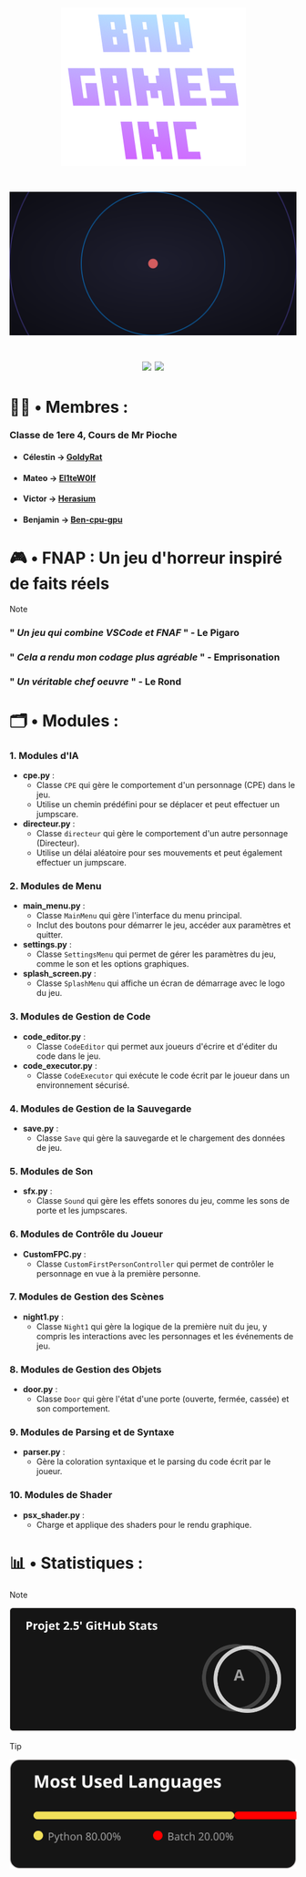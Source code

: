 <h1 align="center">


![Logo](https://github.com/El1teW0lf/2024_2025__p04_projet2.5_n1/blob/main/menus/assets/splash_menu/logo.png)

<h1 align="center">

![ Projet de NSI N°2 : FNAP](https://github.com/El1teW0lf/2024_2025__p04_projet2.5_n1/blob/main/folder/logo.svg)

  <img src="http://ForTheBadge.com/images/badges/built-with-swag.svg">
  <img src="https://forthebadge.com/images/badges/made-with-python.svg">

</h1>

# 👨‍💼 • Membres :
### Classe de 1ere 4, Cours de Mr Pioche
* #### Célestin → [GoldyRat](https://github.com/GoldyRat)
* #### Mateo → [El1teW0lf](https://github.com/El1teW0lf)
* #### Victor → [Herasium](https://github.com/Herasium)
* #### Benjamin → [Ben-cpu-gpu](https://github.com/Ben-cpu-gpu)

# 🎮 • FNAP : Un jeu d'horreur inspiré de faits réels
> [!NOTE]
> ### " *Un jeu qui combine VSCode et FNAF* " - Le Pigaro
> ### " *Cela a rendu mon codage plus agréable* " - Emprisonation
> ### " *Un véritable chef oeuvre* " - Le Rond

# 🗂️ • Modules :

### 1. **Modules d'IA**
   - **cpe.py** : 
     - Classe `CPE` qui gère le comportement d'un personnage (CPE) dans le jeu.
     - Utilise un chemin prédéfini pour se déplacer et peut effectuer un jumpscare.
   - **directeur.py** : 
     - Classe `directeur` qui gère le comportement d'un autre personnage (Directeur).
     - Utilise un délai aléatoire pour ses mouvements et peut également effectuer un jumpscare.

### 2. **Modules de Menu**
   - **main_menu.py** : 
     - Classe `MainMenu` qui gère l'interface du menu principal.
     - Inclut des boutons pour démarrer le jeu, accéder aux paramètres et quitter.
   - **settings.py** : 
     - Classe `SettingsMenu` qui permet de gérer les paramètres du jeu, comme le son et les options graphiques.
   - **splash_screen.py** : 
     - Classe `SplashMenu` qui affiche un écran de démarrage avec le logo du jeu.

### 3. **Modules de Gestion de Code**
   - **code_editor.py** : 
     - Classe `CodeEditor` qui permet aux joueurs d'écrire et d'éditer du code dans le jeu.
   - **code_executor.py** : 
     - Classe `CodeExecutor` qui exécute le code écrit par le joueur dans un environnement sécurisé.

### 4. **Modules de Gestion de la Sauvegarde**
   - **save.py** : 
     - Classe `Save` qui gère la sauvegarde et le chargement des données de jeu.

### 5. **Modules de Son**
   - **sfx.py** : 
     - Classe `Sound` qui gère les effets sonores du jeu, comme les sons de porte et les jumpscares.

### 6. **Modules de Contrôle du Joueur**
   - **CustomFPC.py** : 
     - Classe `CustomFirstPersonController` qui permet de contrôler le personnage en vue à la première personne.

### 7. **Modules de Gestion des Scènes**
   - **night1.py** : 
     - Classe `Night1` qui gère la logique de la première nuit du jeu, y compris les interactions avec les personnages et les événements de jeu.

### 8. **Modules de Gestion des Objets**
   - **door.py** : 
     - Classe `Door` qui gère l'état d'une porte (ouverte, fermée, cassée) et son comportement.

### 9. **Modules de Parsing et de Syntaxe**
   - **parser.py** : 
     - Gère la coloration syntaxique et le parsing du code écrit par le joueur.

### 10. **Modules de Shader**
  - **psx_shader.py** : 
     - Charge et applique des shaders pour le rendu graphique.

# 📊 • Statistiques :

> [!NOTE]
> ![image](https://github.com/El1teW0lf/2024_2025__p04_projet2.5_n1/blob/main/folder/test.svg)

> [!TIP]
> ![imagee](https://github.com/El1teW0lf/2024_2025__p04_projet2.5_n1/blob/main/folder/stat_langage.svg)
